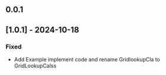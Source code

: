 ## 0.0.1

## [1.0.1] - 2024-10-18

### Fixed

- Add Example implement code and rename GridlookupCla to GridLookupCalss
